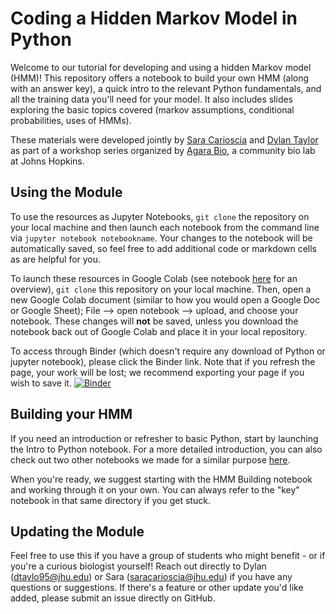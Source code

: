 # Coding a Hidden Markov Model in Python  

Welcome to our tutorial for developing and using a hidden Markov model (HMM)! This repository offers a notebook to build your own HMM (along with an answer key), a quick intro to the relevant Python fundamentals, and all the training data you'll need for your model. It also includes slides exploring the basic topics covered (markov assumptions, conditional probabilities, uses of HMMs). 

These materials were developed jointly by [Sara Carioscia](https://scarioscia.github.io/) and [Dylan Taylor](https://dtaylo95.github.io/) as part of a workshop series organized by [Agara Bio](https://www.agarabio.org/), a community bio lab at Johns Hopkins.


## Using the Module 

To use the resources as Jupyter Notebooks, `git clone` the repository on your local machine and then launch each notebook from the command line via `jupyter notebook notebookname`. Your changes to the notebook will be automatically saved, so feel free to add additional code or markdown cells as are helpful for you. 

To launch these resources in Google Colab (see notebook [here](https://github.com/dtaylo95/A-Computational-Approach-to-CRISPR-Reagent-Design/blob/crispr-nbs/intro_notebooks/How_to_Use_Google_Colab.ipynb) for an overview), `git clone` this repository on your local machine. Then, open a new Google Colab document (similar to how you would open a Google Doc or Google Sheet); File --> open notebook --> upload, and choose your notebook. These changes will **not** be saved, unless you download the notebook back out of Google Colab and place it in your local repository.

To access through Binder (which doesn't require any download of Python or jupyter notebook), please click the Binder link. Note that if you refresh the page, your work will be lost; we recommend exporting your page if you wish to save it. 
[![Binder](https://mybinder.org/badge_logo.svg)](https://mybinder.org/v2/gh/scarioscia/hmm_workshop/HEAD)


## Building your HMM 

If you need an introduction or refresher to basic Python, start by launching the Intro to Python notebook. For a more detailed introduction, you can also check out two other notebooks we made for a similar purpose [here](https://github.com/dtaylo95/A-Computational-Approach-to-CRISPR-Reagent-Design/tree/main/intro_notebooks). 

When you're ready, we suggest starting with the HMM Building notebook and working through it on your own. You can always refer to the "key" notebook in that same directory if you get stuck. 


## Updating the Module  

Feel free to use this if you have a group of students who might benefit - or if you're a curious biologist yourself! Reach out directly to Dylan (dtaylo95@jhu.edu) or Sara (saracarioscia@jhu.edu) if you have any questions or suggestions. If there's a feature or other update you'd like added, please submit an issue directly on GitHub. 